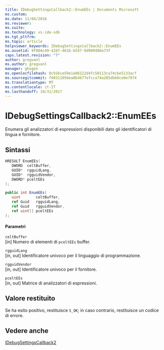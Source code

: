```yaml
---
title: IDebugSettingsCallback2::EnumEEs | Documenti Microsoft
ms.custom: 
ms.date: 11/04/2016
ms.reviewer: 
ms.suite: 
ms.technology: vs-ide-sdk
ms.tgt_pltfrm: 
ms.topic: article
helpviewer_keywords: IDebugSettingsCallback2::EnumEEs
ms.assetid: 9f884c49-426f-461b-b547-9d909486e73f
caps.latest.revision: "7"
author: gregvanl
ms.author: gregvanl
manager: ghogen
ms.openlocfilehash: 8c916ce59e1a96122d4fc50113ca74cbe5133acf
ms.sourcegitcommit: f40311056ea0b4677efcca74a285dbb0ce0e7974
ms.translationtype: MT
ms.contentlocale: it-IT
ms.lasthandoff: 10/31/2017
---
```

# <a name="idebugsettingscallback2enumees"></a>IDebugSettingsCallback2::EnumEEs
Enumera gli analizzatori di espressioni disponibili dato gli identificatori di lingua e fornitore.  
  
## <a name="syntax"></a>Sintassi  
  
```cpp  
HRESULT EnumEEs(  
   DWORD  celtBuffer,  
   GUID*  rgguidLang,  
   GUID*  rgguidVendor,  
   DWORD* pceltEEs  
);  
```  
  
```csharp  
public int EnumEEs(  
   uint       celtBuffer,  
   ref Guid   rgguidLang,  
   ref Guid   rgguidVendor,  
   ref uint[] pceltEEs  
);  
```  
  
#### <a name="parameters"></a>Parametri  
 `celtBuffer`  
 [in] Numero di elementi di `pceltEEs` buffer.  
  
 `rgguidLang`  
 [in, out] Identificatore univoco per il linguaggio di programmazione.  
  
 `rgguidVendor`  
 [in, out] Identificatore univoco per il fornitore.  
  
 `pceltEEs`  
 [in, out] Matrice di analizzatori di espressioni.  
  
## <a name="return-value"></a>Valore restituito  
 Se ha esito positivo, restituisce `S_OK`; in caso contrario, restituisce un codice di errore.  
  
## <a name="see-also"></a>Vedere anche  
 [IDebugSettingsCallback2](../../../extensibility/debugger/reference/idebugsettingscallback2.md)